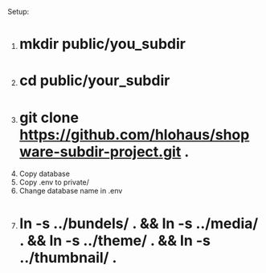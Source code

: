 Setup:

1. # mkdir public/you_subdir
2. # cd public/your_subdir
3. # git clone https://github.com/hlohaus/shopware-subdir-project.git .
4. Copy database
5. Copy .env to private/
6. Change database name in .env
7. # ln -s ../bundels/ . && ln -s ../media/ . && ln -s ../theme/ . && ln -s ../thumbnail/ .
